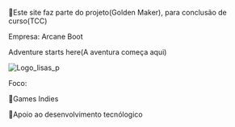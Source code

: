 🐇Este site faz parte do projeto(Golden Maker), para conclusão de curso(TCC)

Empresa: Arcane Boot

Adventure starts here(A aventura começa aqui)

![Logo_lisas_p](https://github.com/user-attachments/assets/72dc1001-a99e-4ce9-a696-24d39a4f1ef9)

Foco:

🐇Games Indies

🐇Apoio ao desenvolvimento tecnólogico
